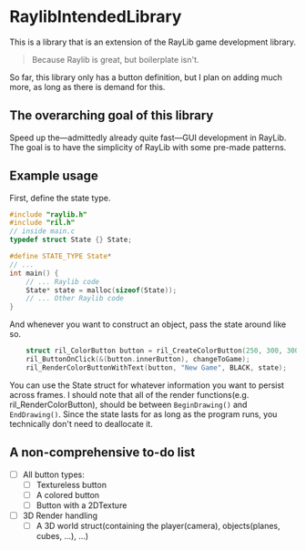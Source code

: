 # RaylibIntendedLibrary
This is a library that is an extension of the RayLib game development library.

> Because Raylib is great, but boilerplate isn't.

So far, this library only has a button definition, but I plan on adding much more, as long as there is demand for this.
## The overarching goal of this library
Speed up the—admittedly already quite fast—GUI development in RayLib.
The goal is to have the simplicity of RayLib with some pre-made patterns.
## Example usage
First, define the state type.
```C
#include "raylib.h"
#include "ril.h"
// inside main.c
typedef struct State {} State;

#define STATE_TYPE State*
// ...
int main() {
    // ... Raylib code
    State* state = malloc(sizeof(State));
    // ... Other Raylib code
}
```
And whenever you want to construct an object, pass the state around like so.
```C
    struct ril_ColorButton button = ril_CreateColorButton(250, 300, 300, 100, ORANGE);
    ril_ButtonOnClick(&(button.innerButton), changeToGame);
    ril_RenderColorButtonWithText(button, "New Game", BLACK, state);
```
You can use the State struct for whatever information you want to persist across frames.
I should note that all of the render functions(e.g. ril_RenderColorButton), should be between
`BeginDrawing()` and `EndDrawing()`.
Since the state lasts for as long as the program runs, you technically don't need to deallocate it.
## A non-comprehensive to-do list
- [ ] All button types:
  - [ ] Textureless button
  - [ ] A colored button
  - [ ] Button with a 2DTexture
- [ ] 3D Render handling
  - [ ] A 3D world struct(containing the player(camera), objects(planes, cubes, ...), ...)
